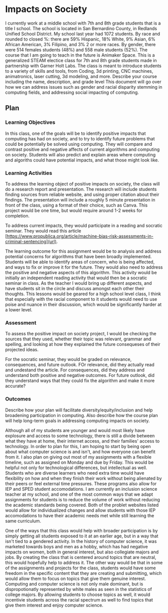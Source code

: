 # Impacts on Society
I currently work at a middle school with 7th and 8th grade students that is a title I school. The school is located in San Bernardino County, in Redlands Unified School District. My school last year had 1072 students. By race and rounded to closed %: there are 59% Hispanic, 18% White, 9% Asian, 6% African American, 3% Filipino, and 3% 2 or more races. By gender, there were 514 females students (48%) and 558 male students (52%). The course that I am going to teach in the future is Animaker Space. This is a generalized STEAM electice class for 7th and 8th grade students made in partnership with Garner Holt Labs. The class is meant to introduce students to a variety of skills and tools, from Coding, 3d printing, CNC machines, animatronics, laser cutting, 3d modeling, and more. Describe your course including the name, description, and grade level This document will go over how we can address issues such as gender and racial disparity stemming in computing fields, and addressing social impacting of computing. 


## Plan

### Learning Objectives

In this class, one of the goals will be to identify positive impacts that computing has had on society, and to try to identify future problems that could be potentially be solved using computing. They will compare and contrast positive and negative affects of current algorithms and computing on society. Students will also predict and explain areas where computing and algoriths could have potential impacts, and what those might look like. 

### Learning Activities

To address the learning object of positive impacts on society, the class will do a research report and presentation. The research will include students finding sources from reliable website, and using proper citation about their findings. The presentation will include a roughly 5 minute presentation in front of the class, using a format of their choice, such as Canva. This project would be one time, but would require around 1-2 weeks for completion. 

To address current impacts, they would participate in a reading and socratic seminar. They would read this article [https://www.propublica.org/article/machine-bias-risk-assessments-in-criminal-sentencing](url). 

The learning outcome for this assignment would be to analysis and address potential concerns for algorithms that have been broadly implemented. Students will be able to identify areas of concern, who is being affected, and ways to fix or improve it for the future. They would also need to address the positive and negative aspects of this algorithm. This activity would be initially an independent reading activity that would then be a socratic seminar in class. As the teacher I would bring up different aspects, and have students sit in the circle and discuss amongst each other their thoughts. This lessons would be geared for a high school level class, I think that especially with the racial component to it students would need to use poise and nuance in their discussion, which would be significantly harder at a lower level. 


### Assessment

To assess the positive impact on society project, I would be checking the sources that they used, whether their topic was relevant, grammar and spelling, and looking at how they explained the future consequeses of their projected ideas. 

For the socratic seminar, they would be graded on relevance, consequences, and future outlook. FOr relevance, did they actually read and undestand the article. For consequences, did they address and understand both positive and negative outcomes. For future outlook, did they understand ways that they could fix the algorithm and make it more accurate? 

### Outcomes

Describe how your plan will facilitate diversity/equity/inclusion and help broadening participation in computing. Also describe how the course plan will help long-term goals in addressing computing impacts on society.

Although all of my students are younger and would most likely have explosure and access to some technology, there is still a divide between what they have at home, their internet access, and their families' access to technology. In order to plan for this, I am hoping to start by being open about what computer science is and isn't, and how everyone can benefit from it. I also plan on giving out most of my assignments with a flexible timeline, such as assigned on Monday and due by Friday. This would be helpful not only for technological differences, but intellectual as well. Students who are diverse learners who need extra time would have flexibility on how and when they finish their work without being alienated by their peers or feel external time pressures. These programs also allow for IEP and SPED student accomodations. I am currently an inclusion science teacher at my school, and one of the most common ways that we adapt assignments for students is to reduce the volume of work without reducing the academic standards being covered. Both of the problet websites listed would allow for individualized changes and allow students with those IEP accomodations to have their academic needs met while still learning the same curriculum.

One of the ways that this class would help with broader participation is by simply getting all students exposed to it at an earlier age, but in a way that isn't tied to a gendered activity. In the history of computer science, it was marketed towards boys and men as a hobby, which has had negative impacts on women, both in general interest, but also collegiate majors and jobs. By creating the class that is centered around topics that are neutral, this would hopefully help to address it. The other way would be that in some of the assignments and projects for the class, students would have some freedom in the specific content that they are creating and submitting, which would allow them to focus on topics that give them genuine interest. Computing and computer science is not only male dominant, but is dispropotionatly represented by white males as seen in the statistics of college majors. By allowing students to choose topics as well, it would incentivie students across the racial spectrum as well to find topics that give them interest and enjoy computer science. 
